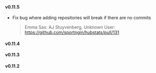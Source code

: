 #### v0.11.5
* Fix bug where adding repositories will break if there are no commits

  > Emma Sax: AJ Stuyvenberg, Unknown User: https://github.com/sportngin/hubstats/pull/131

#### v0.11.4
#### v0.11.3
#### v0.11.2
